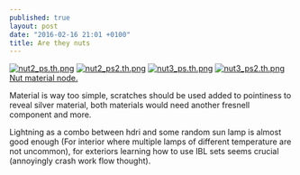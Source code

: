 ```yaml
---
published: true
layout: post
date: "2016-02-16 21:01 +0100"
title: Are they nuts
---
```



[![nut2_ps.th.png](https://cdn.scrot.moe/images/2016/02/16/nut2_ps.th.png)](https://cdn.scrot.moe/images/2016/02/16/nut2_ps.png)
[![nut2_ps2.th.png](https://cdn.scrot.moe/images/2016/02/16/nut2_ps2.th.png)](https://cdn.scrot.moe/images/2016/02/16/nut2_ps2.png)
[![nut3_ps.th.png](https://cdn.scrot.moe/images/2016/02/16/nut3_ps.th.png)](https://cdn.scrot.moe/images/2016/02/16/nut3_ps.png)
[![nut3_ps2.th.png](https://cdn.scrot.moe/images/2016/02/16/nut3_ps2.th.png)](https://cdn.scrot.moe/images/2016/02/16/nut3_ps2.png)
[Nut material node.]({{site.baseurl}}/media/nutMaterial.png)

Material is way too simple, scratches should be used added to pointiness to reveal silver material, both materials would need another fresnell component and more.

Lightning as a combo between hdri and some random sun lamp is almost good enough (For interior where multiple lamps of different temperature are not uncommon), for exteriors learning how to use IBL sets seems crucial (annoyingly crash work flow thought).

